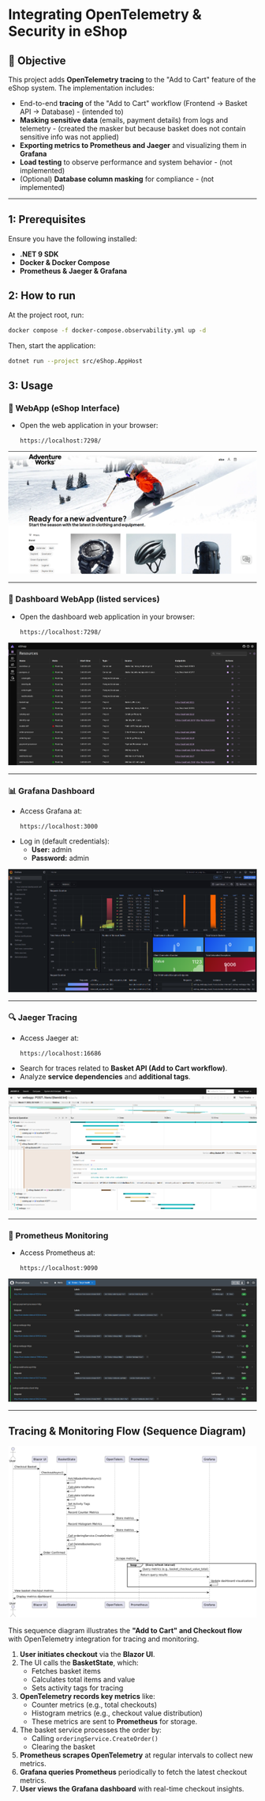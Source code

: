 # Integrating OpenTelemetry & Security in eShop

## 📌 Objective
This project adds **OpenTelemetry tracing** to the "Add to Cart" feature of the eShop system. The implementation includes:

- End-to-end **tracing** of the "Add to Cart" workflow (Frontend → Basket API → Database) - (intended to)
- **Masking sensitive data** (emails, payment details) from logs and telemetry - (created the masker but because basket does not contain sensitive info was not applied)
- **Exporting metrics to Prometheus and Jaeger** and visualizing them in **Grafana**
- **Load testing** to observe performance and system behavior - (not implemented)
- (Optional) **Database column masking** for compliance - (not implemented)

---

## **1: Prerequisites**
Ensure you have the following installed:
- **.NET 9 SDK**
- **Docker & Docker Compose**
- **Prometheus &  Jaeger & Grafana**



## **2: How to run**
At the project root, run:

```bash
docker compose -f docker-compose.observability.yml up -d
```

Then, start the application:

```bash
dotnet run --project src/eShop.AppHost
```

## **3: Usage**
### **🛒 WebApp (eShop Interface)**
- Open the web application in your browser:
  ```
  https://localhost:7298/
  ```

![WebApp UI](./img/webapp.png)

---

### **🛒 Dashboard WebApp (listed services)**
- Open the dashboard web application in your browser:
  ```
  https://localhost:7298/
  ```

![WebApp Dashboard](./img/dashboard_webapp.png)

---

### **📊 Grafana Dashboard**
- Access Grafana at:
  ```
  https://localhost:3000
  ```
- Log in (default credentials):
  - **User:** admin
  - **Password:** admin

![Grafana Dashboard](./img/grafana.png)

---

### **🔍 Jaeger Tracing**
- Access Jaeger at:
  ```
  https://localhost:16686
  ```
- Search for traces related to **Basket API (Add to Cart workflow)**.
- Analyze **service dependencies** and **additional tags**.

![Jaeger Dashboard](./img/jaeger.png)

---

### **📡 Prometheus Monitoring**
- Access Prometheus at:
  ```
  https://localhost:9090
  ```

![Prometheus Dashboard](./img/prometheus.png)

---

## Tracing & Monitoring Flow  (Sequence Diagram)

![Sequence Diagram](./img/sequence_diagram.png)


This sequence diagram illustrates the **"Add to Cart" and Checkout flow** with OpenTelemetry integration for tracing and monitoring.  

1. **User initiates checkout** via the **Blazor UI**.  
2. The UI calls the **BasketState**, which:  
   - Fetches basket items  
   - Calculates total items and value  
   - Sets activity tags for tracing  
3. **OpenTelemetry records key metrics** like:  
   - Counter metrics (e.g., total checkouts)  
   - Histogram metrics (e.g., checkout value distribution)  
   - These metrics are sent to **Prometheus** for storage.  
4. The basket service processes the order by:  
   - Calling `orderingService.CreateOrder()`  
   - Clearing the basket  
5. **Prometheus scrapes OpenTelemetry** at regular intervals to collect new metrics.  
6. **Grafana queries Prometheus** periodically to fetch the latest checkout metrics.  
7. **User views the Grafana dashboard** with real-time checkout insights.  
